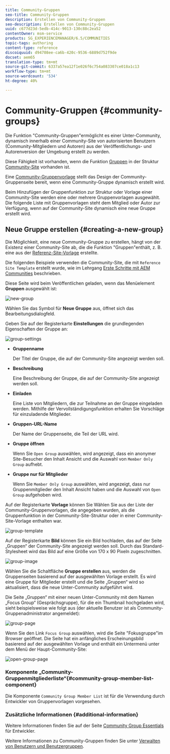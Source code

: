 ```yaml
---
title: Community-Gruppen
seo-title: Community-Gruppen
description: Erstellen von Community-Gruppen
seo-description: Erstellen von Community-Gruppen
uuid: c677d23d-5edb-414c-9013-130c88c2ea52
contentOwner: msm-service
products: SG_EXPERIENCEMANAGER/6.5/COMMUNITIES
topic-tags: authoring
content-type: reference
discoiquuid: d94708ee-ca6b-420c-9536-6889d752f9de
docset: aem65
translation-type: tm+mt
source-git-commit: 6337a57ea12f1e026f6c754a083307ce018a1c13
workflow-type: tm+mt
source-wordcount: '534'
ht-degree: 40%

---
```



# Community-Gruppen {#community-groups}

Die Funktion &quot;Community-Gruppen&quot;ermöglicht es einer Unter-Community, dynamisch innerhalb einer Community-Site von autorisierten Benutzern (Community-Mitgliedern und Autoren) aus der Veröffentlichungs- und Autorenversion der Umgebung erstellt zu werden.

Diese Fähigkeit ist vorhanden, wenn die Funktion [Gruppen](/help/communities/functions.md#groups-function) in der Struktur [Community-Site](/help/communities/sites-console.md) vorhanden ist.

Eine [Community-Gruppenvorlage](/help/communities/tools-groups.md) stellt das Design der Community-Gruppenseite bereit, wenn eine Community-Gruppe dynamisch erstellt wird.

Beim Hinzufügen der Gruppenfunktion zur Struktur oder Vorlage einer Community-Site werden eine oder mehrere Gruppenvorlagen ausgewählt. Die folgende Liste mit Gruppenvorlagen steht dem Mitglied oder Autor zur Verfügung, wenn auf der Community-Site dynamisch eine neue Gruppe erstellt wird.

## Neue Gruppe erstellen {#creating-a-new-group}

Die Möglichkeit, eine neue Community-Gruppe zu erstellen, hängt von der Existenz einer Community-Site ab, die die Funktion &quot;Gruppen&quot;enthält, z. B. eine aus der [Referenz-Site-Vorlage](/help/communities/sites.md) erstellte.

Die folgenden Beispiele verwenden die Community-Site, die mit `Reference Site Template` erstellt wurde, wie im Lehrgang [Erste Schritte mit AEM Communities](/help/communities/getting-started.md) beschrieben.

Diese Seite wird beim Veröffentlichen geladen, wenn das Menüelement **Gruppen** ausgewählt ist:

![new-group](assets/new-group.png)

Wählen Sie das Symbol für **Neue Gruppe** aus, öffnet sich das Bearbeitungsdialogfeld.

Geben Sie auf der Registerkarte **Einstellungen** die grundlegenden Eigenschaften der Gruppe an:

![group-settings](assets/group-settings.png)

* **Gruppenname**

   Der Titel der Gruppe, die auf der Community-Site angezeigt werden soll.

* **Beschreibung**

   Eine Beschreibung der Gruppe, die auf der Community-Site angezeigt werden soll.

* **Einladen**

   Eine Liste von Mitgliedern, die zur Teilnahme an der Gruppe eingeladen werden. Mithilfe der Vervollständigungsfunktion erhalten Sie Vorschläge für einzuladende Mitglieder.

* **Gruppen-URL-Name**

   Der Name der Gruppenseite, die Teil der URL wird.

* **Gruppe öffnen**

   Wenn Sie `Open Group` auswählen, wird angezeigt, dass ein anonymer Site-Besucher den Inhalt Ansicht und die Auswahl von `Member Only Group` aufhebt.

* **Gruppe nur für Mitglieder**

   Wenn Sie `Member Only Group` auswählen, wird angezeigt, dass nur Gruppenmitglieder den Inhalt Ansicht haben und die Auswahl von `Open Group` aufgehoben wird.

Auf der Registerkarte **Vorlage** können Sie
Wählen Sie aus der Liste der Community-Gruppenvorlagen, die angegeben wurden, als die Gruppenfunktion in der Community-Site-Struktur oder in einer Community-Site-Vorlage enthalten war.

![group-template](assets/group-template.png)

Auf der Registerkarte **Bild** können Sie ein Bild hochladen, das auf der Seite „Gruppen“ der Community-Site angezeigt werden soll. Durch das Standard-Stylesheet wird das Bild auf eine Größe von 170 x 90 Pixeln zugeschnitten.

![group-image](assets/group-image.png)

Wählen Sie die Schaltfläche **Gruppe erstellen** aus, werden die Gruppenseiten basierend auf der ausgewählten Vorlage erstellt. Es wird eine Gruppe für Mitglieder erstellt und die Seite „Gruppen“ wird so aktualisiert, dass die neue Unter-Community aufgeführt wird.

Die Seite „Gruppen“ mit einer neuen Unter-Community mit dem Namen „Focus Group“ (Gesprächsgruppe), für die ein Thumbnail hochgeladen wird, sieht beispielsweise wie folgt aus (der aktuelle Benutzer ist als Community-Gruppenadministrator angemeldet):

![group-page](assets/group-page.png)

Wenn Sie den Link `Focus Group` auswählen, wird die Seite &quot;Fokusgruppe&quot;im Browser geöffnet. Die Seite hat ein anfängliches Erscheinungsbild basierend auf der ausgewählten Vorlage und enthält ein Untermenü unter dem Menü der Haupt-Community-Site:

![open-group-page](assets/open-group-page.png)

### Komponente „Community-Gruppenmitgliederliste“{#community-group-member-list-component}

Die Komponente `Community Group Member List` ist für die Verwendung durch Entwickler von Gruppenvorlagen vorgesehen.

### Zusätzliche Informationen {#additional-information}

Weitere Informationen finden Sie auf der Seite [Community Group Essentials](/help/communities/essentials-groups.md) für Entwickler.

Weitere Informationen zu Community-Gruppen finden Sie unter [Verwalten von Benutzern und Benutzergruppen](/help/communities/users.md).
